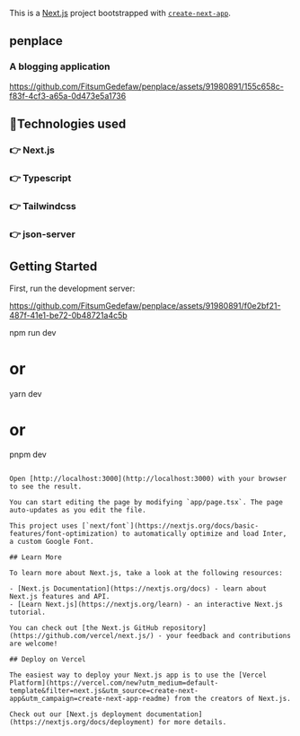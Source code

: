 This is a [Next.js](https://nextjs.org/) project bootstrapped with [`create-next-app`](https://github.com/vercel/next.js/tree/canary/packages/create-next-app).

## penplace
### A blogging application

https://github.com/FitsumGedefaw/penplace/assets/91980891/155c658c-f83f-4cf3-a65a-0d473e5a1736

## 📌Technologies used
  ### 👉 Next.js
  ### 👉 Typescript
  ### 👉 Tailwindcss
  ### 👉 json-server

## Getting Started

First, run the development server:


https://github.com/FitsumGedefaw/penplace/assets/91980891/f0e2bf21-487f-41e1-be72-0b48721a4c5b


npm run dev
# or
yarn dev
# or
pnpm dev
```

Open [http://localhost:3000](http://localhost:3000) with your browser to see the result.

You can start editing the page by modifying `app/page.tsx`. The page auto-updates as you edit the file.

This project uses [`next/font`](https://nextjs.org/docs/basic-features/font-optimization) to automatically optimize and load Inter, a custom Google Font.

## Learn More

To learn more about Next.js, take a look at the following resources:

- [Next.js Documentation](https://nextjs.org/docs) - learn about Next.js features and API.
- [Learn Next.js](https://nextjs.org/learn) - an interactive Next.js tutorial.

You can check out [the Next.js GitHub repository](https://github.com/vercel/next.js/) - your feedback and contributions are welcome!

## Deploy on Vercel

The easiest way to deploy your Next.js app is to use the [Vercel Platform](https://vercel.com/new?utm_medium=default-template&filter=next.js&utm_source=create-next-app&utm_campaign=create-next-app-readme) from the creators of Next.js.

Check out our [Next.js deployment documentation](https://nextjs.org/docs/deployment) for more details.
